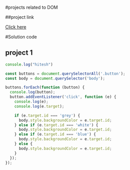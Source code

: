 #projects related to DOM

##project link

[Click here](https://stackblitz.com/edit/dom-project-chaiorcode?file=index.html)

#Solution code

## project 1

``` JavaScript
console.log("hitesh")

const buttons = document.querySelectorAll('.button');
const body = document.querySelector('body');

buttons.forEach(function (button) {
  console.log(button);
  button.addEventListener('click', function (e) {
    console.log(e);
    console.log(e.target);

    if (e.target.id === 'grey') {
      body.style.backgroundColor = e.target.id;
    } else if (e.target.id === 'white') {
      body.style.backgroundColor = e.target.id;
    } else if (e.target.id === 'blue') {
      body.style.backgroundColor = e.target.id;
    } else {
      body.style.backgroundColor = e.target.id;
    }
  });
});
```